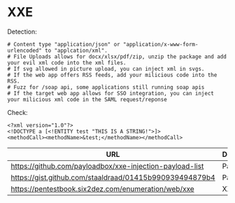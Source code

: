 # XXE

Detection:

```
# Content type "application/json" or "application/x-www-form-urlencoded" to "applcation/xml".
# File Uploads allows for docx/xlsx/pdf/zip, unzip the package and add your evil xml code into the xml files.
# If svg allowed in picture upload, you can inject xml in svgs.
# If the web app offers RSS feeds, add your milicious code into the RSS.
# Fuzz for /soap api, some applications still running soap apis
# If the target web app allows for SSO integration, you can inject your milicious xml code in the SAML request/reponse
```

Check:

```
<?xml version="1.0"?>
<!DOCTYPE a [<!ENTITY test "THIS IS A STRING!">]>
<methodCall><methodName>&test;</methodName></methodCall>
```


| URL | Description |
| --- | --- |
| https://github.com/payloadbox/xxe-injection-payload-list | Payloads |
| https://gist.github.com/staaldraad/01415b990939494879b4 | Payloads |
| https://pentestbook.six2dez.com/enumeration/web/xxe | XXE info |
